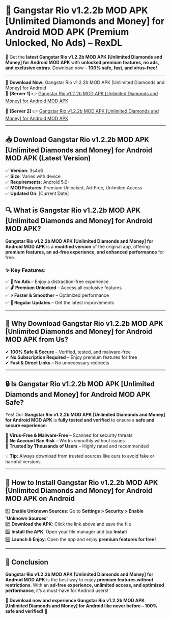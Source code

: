 # 🚀 Gangstar Rio v1.2.2b MOD APK [Unlimited Diamonds and Money] for Android MOD APK (Premium Unlocked, No Ads) – RexDL 

🎯 Get the **latest Gangstar Rio v1.2.2b MOD APK [Unlimited Diamonds and Money] for Android MOD APK** with **unlocked premium features, no ads, and exclusive extras**. Download now – **100% safe, fast, and virus-free!**  

---

🔽 **Download Now:** Gangstar Rio v1.2.2b MOD APK [Unlimited Diamonds and Money] for Android  
🔹 **[Server 1]** 👉 [Gangstar Rio v1.2.2b MOD APK [Unlimited Diamonds and Money] for Android MOD APK](https://apkcomod.com?title=Gangstar_Rio_v1.2.2b_MOD_APK_[Unlimited_Diamonds_and_Money]_for_Android)  

🔹 **[Server 2]** 👉 [Gangstar Rio v1.2.2b MOD APK [Unlimited Diamonds and Money] for Android MOD APK](https://apkcomod.com?title=Gangstar_Rio_v1.2.2b_MOD_APK_[Unlimited_Diamonds_and_Money]_for_Android)  

---
## 📥 Download Gangstar Rio v1.2.2b MOD APK [Unlimited Diamonds and Money] for Android MOD APK (Latest Version)  

✅ **Version**: 3s4o6  
✅ **Size**: Varies with device  
✅ **Requirements**: Android 5.0+  
✅ **MOD Features**: Premium Unlocked, Ad-Free, Unlimited Access  
✅ **Updated On**: [Current Date]  

## 🔍 What is Gangstar Rio v1.2.2b MOD APK [Unlimited Diamonds and Money] for Android MOD APK?  

**Gangstar Rio v1.2.2b MOD APK [Unlimited Diamonds and Money] for Android MOD APK** is a **modified version** of the original app, offering **premium features, an ad-free experience, and enhanced performance** for free.  

### ✨ Key Features:  

✅ **🚫 No Ads** – Enjoy a distraction-free experience  
✅ **🔓 Premium Unlocked** – Access all exclusive features  
✅ **⚡ Faster & Smoother** – Optimized performance  
✅ **🔄 Regular Updates** – Get the latest improvements  

---

## 🌟 Why Download Gangstar Rio v1.2.2b MOD APK [Unlimited Diamonds and Money] for Android MOD APK from Us?  

✔ **100% Safe & Secure** – Verified, tested, and malware-free  
✔ **No Subscription Required** – Enjoy premium features for free  
✔ **Fast & Direct Links** – No unnecessary redirects  

---

## 🔒 Is Gangstar Rio v1.2.2b MOD APK [Unlimited Diamonds and Money] for Android MOD APK Safe?  

Yes! Our **Gangstar Rio v1.2.2b MOD APK [Unlimited Diamonds and Money] for Android MOD APK** is **fully tested and verified** to ensure a **safe and secure experience**:  

🔹 **Virus-Free & Malware-Free** – Scanned for security threats  
🔹 **No Account Ban Risk** – Works smoothly without issues  
🔹 **Trusted by Thousands of Users** – Highly rated and recommended  

💡 **Tip:** Always download from trusted sources like ours to avoid fake or harmful versions.  

---

## 📲 How to Install Gangstar Rio v1.2.2b MOD APK [Unlimited Diamonds and Money] for Android MOD APK on Android  

1️⃣ **Enable Unknown Sources**: Go to **Settings > Security > Enable 'Unknown Sources'**  
2️⃣ **Download the APK**: Click the link above and save the file  
3️⃣ **Install the APK**: Open your file manager and tap **Install**  
4️⃣ **Launch & Enjoy**: Open the app and enjoy **premium features for free!**  

---

## 🚀 Conclusion  

**Gangstar Rio v1.2.2b MOD APK [Unlimited Diamonds and Money] for Android MOD APK** is the best way to enjoy **premium features without restrictions**. With an **ad-free experience, unlimited access, and optimized performance**, it’s a must-have for Android users!  

🔻 **Download now and experience Gangstar Rio v1.2.2b MOD APK [Unlimited Diamonds and Money] for Android like never before – 100% safe and verified!** 🔻  
